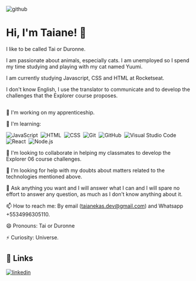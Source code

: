 
![github](https://www.canva.com/design/DAFROxYcQv8/taGhSd8Gs8WvDumsgR9YgA/edit?utm_content=DAFROxYcQv8&utm_campaign=designshare&utm_medium=link2&utm_source=sharebutton)



# Hi, I'm Taiane! 👋

I like to be called Tai or Duronne.

I am passionate about animals, especially cats. I am unemployed so I spend my time studying and playing with my cat named Yuumi.

I am currently studying Javascript, CSS and HTML at Rocketseat.

I don't know English, I use the translator to communicate and to develop the challenges that the Explorer course proposes.
## 
🔭 I'm working on my apprenticeship.

🌱 I'm learning:

![JavaScript](https://img.shields.io/badge/-JavaScript-05122A?style=flat&logo=javascript)&nbsp;
![HTML](https://img.shields.io/badge/-HTML-05122A?style=flat&logo=HTML5)&nbsp;
![CSS](https://img.shields.io/badge/-CSS-05122A?style=flat&logo=CSS3&logoColor=1572B6)&nbsp;
![Git](https://img.shields.io/badge/-Git-05122A?style=flat&logo=git)&nbsp;
![GitHub](https://img.shields.io/badge/-GitHub-05122A?style=flat&logo=github)&nbsp;
![Visual Studio Code](https://img.shields.io/badge/-Visual%20Studio%20Code-05122A?style=flat&logo=visual-studio-code&logoColor=007ACC)&nbsp;
![React](https://img.shields.io/badge/-React-05122A?style=flat&logo=react)&nbsp;
![Node.js](https://img.shields.io/badge/-Node.js-05122A?style=flat&logo=node.js)&nbsp;

👯 I'm looking to collaborate in helping my classmates to develop the Explorer 06 course challenges.

🤔 I'm looking for help with my doubts about matters related to the technologies mentioned above.

💬 Ask anything you want and I will answer what I can and I will spare no effort to answer any question, as much as I don't know anything about it.

📫 How to reach me: By email (taianekas.dev@gmail.com) and Whatsapp +5534996305110.

😄 Pronouns: Tai or Duronne

⚡ Curiosity: Universe.
## 🔗 Links
[![linkedin](https://img.shields.io/badge/linkedin-0A66C2?style=for-the-badge&logo=linkedin&logoColor=white)](https://www.linkedin.com/in/taiane-karine-ab583b123/)


